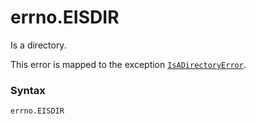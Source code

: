 # errno.EISDIR

Is a directory.

This error is mapped to the exception [`IsADirectoryError`](/exceptions/IsADirectoryError.md).

### Syntax

```python
errno.EISDIR
```
